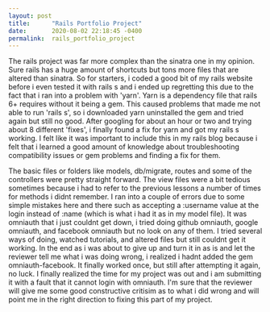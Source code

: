 ```yaml
---
layout: post
title:      "Rails Portfolio Project"
date:       2020-08-02 22:18:45 -0400
permalink:  rails_portfolio_project
---
```



The rails project was far more complex than the sinatra one in my opinion. Sure rails has a huge amount of shortcuts but tons more files that are altered than sinatra. So for starters, i coded a good bit of my rails website before i even tested it with rails s and i ended up regretting this due to the fact that i ran into a problem with 'yarn'. Yarn is a dependency file that rails 6+ requires without it being a gem. This caused problems that made me not able to run 'rails s', so i downloaded yarn uninstalled the gem and tried again but still no good. After googling for about an hour or two and trying about 8 different 'fixes', i finally found a fix for yarn and got my rails s working. I felt like it was important to include this in my rails blog because i felt that i learned a good amount of knowledge about troubleshooting compatibility issues or gem problems and finding a fix for them.

The basic files or folders like models, db/migrate, routes and some of the controllers were pretty straight forward. The view files were a bit tedious sometimes because i had to refer to the previous lessons a number of times for methods i didnt remember. I ran into a couple of errors due to some simple mistakes here and there such as accepting a :username value at the login instead of :name (which is what i had it as in my model file). It was omniauth that i just couldnt get down, i tried doing github omniauth, google omniauth, and facebook omniauth but no look on any of them. I tried several ways of doing, watched tutorials, and altered files but still couldnt get it working. In the end as i was about to give up and turn it in as is and let the reviewer tell me what i was doing wrong, i realized i hadnt added the gem omniauth-facebook. It finally worked once, but still after attempting it again, no luck. I finally realized the time for my project was out and i am submitting it with a fault that it cannot login with omniauth. I'm sure that the reviewer will give me some good constructive critisim as to what i did wrong and will point me in the right direction to fixing this part of my project.
